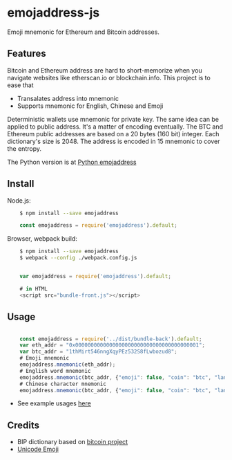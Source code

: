 
emojaddress-js
==============

Emoji mnemonic for Ethereum and Bitcoin addresses.

Features
--------

Bitcoin and Ethereum address are hard to short-memorize when you navigate websites like etherscan.io or blockchain.info. This project is to ease that

- Transalates address into mnemonic
- Supports mnemonic for English, Chinese and Emoji

Deterministic wallets use mnemonic for private key. The same idea can be applied to public address. It's a matter of encoding eventually. The BTC and Ethereum public addresses are based on a 20 bytes (160 bit) integer. Each dictionary's size is 2048. The address is encoded in 15 mnemonic to cover the entropy.

The Python version is at [Python emojaddress](https://github.com/MerkleData/emojaddress)

Install
-------

Node.js:

```bash
    $ npm install --save emojaddress
```

```javascript
    const emojaddress = require('emojaddress').default;
```

Browser, webpack build:

```bash
    $ npm install --save emojaddress
    $ webpack --config ./webpack.config.js
```

```javascript

    var emojaddress = require('emojaddress').default;

    # in HTML
    <script src="bundle-front.js"></script>
```

Usage
-----

```javascript

    const emojaddress = require('../dist/bundle-back').default;
    var eth_addr = "0x0000000000000000000000000000000000000001";
    var btc_addr = "1thMirt546nngXqyPEz532S8fLwbozud8";
    # Emoji mnemonic
    emojaddress.mnemonic(eth_addr);
    # English word mnemonic
    emojaddress.mnemonic(btc_addr, {"emoji": false, "coin": "btc", "language":"English"});
    # Chinese character mnemonic
    emojaddress.mnemonic(btc_addr, {"emoji": false, "coin": "btc", "language":"Chinese"};

```
- See example usages [here](https://github.com/MerkleData/emojaddress-js/blob/master/tests/build.spec.js)

Credits
-------

- BIP dictionary based on [bitcoin project](https://github.com/bitcoin/bips/tree/master/bip-0039)
- [Unicode Emoji](https://unicode.org/emoji/)

